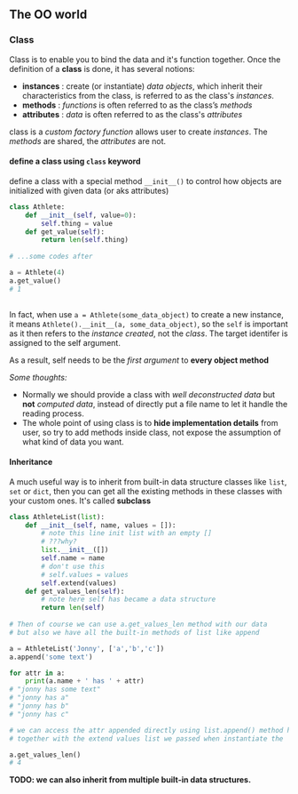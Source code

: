 ## The OO world

### Class
Class is to enable you to bind the data and it's function together.
Once the definition of a **class** is done, it has several notions:

- **instances** : create (or instantiate) *data objects*, which inherit their characteristics from the class, is referred to as the class's *instances*.
- **methods** : *functions* is often referred to as the class’s *methods*
- **attributes** : *data* is often referred to as the class's *attributes*

class is a *custom factory function* allows user to create *instances*. The *methods* are shared, the *attributes* are not.


#### define a class using `class` keyword
define a class with a special method `__init__()` to control how objects are initialized with given data (or aks attributes)

```python
class Athlete:
	def __init__(self, value=0):
		self.thing = value
	def get_value(self):
		return len(self.thing)
		
# ...some codes after

a = Athlete(4)
a.get_value()
# 1
	
```

In fact, when use `a = Athlete(some_data_object)` to create a new instance, it means `Athlete().__init__(a, some_data_object)`, so the `self` is important as it then refers to the *instance created*, not the *class*. The target identifer is assigned to the self argument.

As a result, self needs to be the *first argument* to **every object method**

_Some thoughts:_

- Normally we should provide a class with *well deconstructed data* but **not** *computed data*, instead of directly put a file name to let it handle the reading process.
- The whole point of using class is to **hide implementation details** from user, so  try to add methods inside class, not expose the assumption of what kind of data you want.


#### Inheritance

A much useful way is to inherit from built-in data structure classes like `list`, `set` or `dict`, then you can get all the existing methods in these classes with your custom ones. It's called **subclass**

```python
class AthleteList(list):
	def __init__(self, name, values = []):
		# note this line init list with an empty []
		# ???why?
		list.__init__([])
		self.name = name
		# don't use this 
		# self.values = values
		self.extend(values)
	def get_values_len(self):
		# note here self has became a data structure
		return len(self)
		
# Then of course we can use a.get_values_len method with our data
# but also we have all the built-in methods of list like append

a = AthleteList('Jonny', ['a','b','c'])
a.append('some text')

for attr in a:
	print(a.name + ' has ' + attr)
# "jonny has some text"
# "jonny has a"
# "jonny has b"
# "jonny has c"

# we can access the attr appended directly using list.append() method here
# together with the extend values list we passed when instantiate the 'a' instance

a.get_values_len()
# 4
```

**TODO: we can also inherit from multiple built-in data structures.**